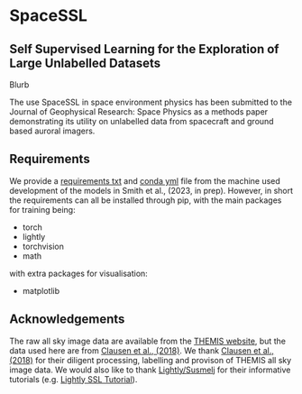# SpaceSSL

## Self Supervised Learning for the Exploration of Large Unlabelled Datasets

Blurb

The use SpaceSSL in space environment physics has been submitted to the Journal of Geophysical Research: Space Physics as a methods paper demonstrating its utility on unlabelled data from spacecraft and ground based auroral imagers.

## Requirements

We provide a [requirements txt](/requirements.txt) and [conda yml](/environment.yml) file from the machine used development of the models in Smith et al., (2023, in prep).  However, in short the requirements can all be installed through pip, with the main packages for training being:

- torch
- lightly
- torchvision
- math

with extra packages for visualisation:

- matplotlib

## Acknowledgements

The raw all sky image data are available from the [THEMIS website](/http://themis.ssl.berkeley.edu), but the data used here are from [Clausen et al., (2018)](https://doi.org/10.1029/2018JA025274).   We thank [Clausen et al., (2018)](https://doi.org/10.1029/2018JA025274) for their diligent processing, labelling and provison of THEMIS all sky image data.  We would also like to thank [Lightly/Susmelj](/https://github.com/lightly-ai/lightly) for their informative tutorials (e.g. [Lightly SSL Tutorial](/https://docs.lightly.ai/self-supervised-learning/index.html)).